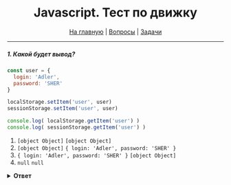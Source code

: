 <div align="center">

<h1>Javascript. Тест по движку</h1>

<a href="https://github.com/dollaween/javascript-tests">На главную</a> | <a href="https://github.com/dollaween/javascript-questions">Вопросы</a> | <a href="https://github.com/dollaween/javascript-tasks">Задачи</a>

</div>

---

##### 1. Какой будет вывод?

```javascript
const user = {
  login: 'Adler',
  password: 'SHER'
}

localStorage.setItem('user', user)
sessionStorage.setItem('user', user)

console.log( localStorage.getItem('user') )
console.log( sessionStorage.getItem('user') )
```

1. `[object Object]` `[object Object]`
2. `[object Object]` `{ login: 'Adler', password: 'SHER' }`
3. `{ login: 'Adler', password: 'SHER' }` `[object Object]`
4. `null` `null`

<details><summary><b>Ответ</b></summary>
<p>

**Ответ: 1**

`localStorage` и `sessionStorage` имеют одно и то же API и ведут себя идентично, за исключением некоторых условий:
1. `localStorage` один на всех вкладках в рамках одного истоничка, `sessionStorage` на каждой вкладке свой.
2. `localStorage` сохраняется после перезапуска браузера и ОС, `sessionStorage` пропадает даже после закрытия/открытия вкладки.

</p>
</details>

